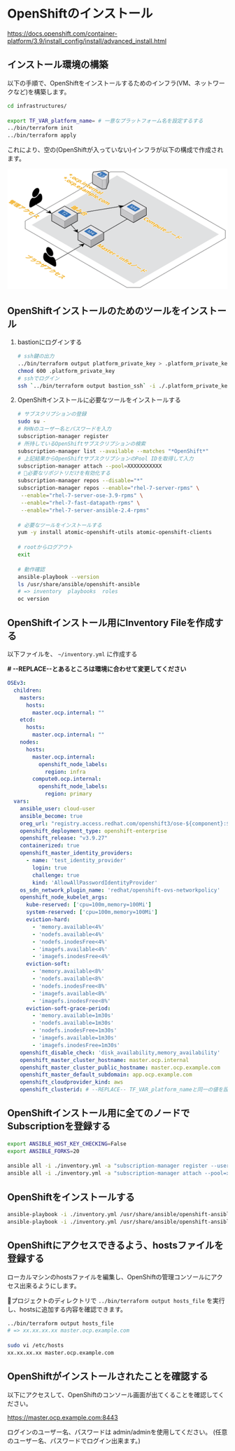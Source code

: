 # OpenShiftのインストール

https://docs.openshift.com/container-platform/3.9/install_config/install/advanced_install.html

## インストール環境の構築

以下の手順で、OpenShiftをインストールするためのインフラ(VM、ネットワークなど)を構築します。

```bash
cd infrastructures/

export TF_VAR_platform_name= # 一意なプラットフォーム名を設定するする
../bin/terraform init
../bin/terraform apply
```

これにより、空の(OpenShiftが入っていない)インフラが以下の構成で作成されます。

![Initial Infrastructure](/docs/images/initial_infrastructure.png)

## OpenShiftインストールのためのツールをインストール

1. bastionにログインする
    ```bash
    # ssh鍵の出力
    ../bin/terraform output platform_private_key > .platform_private_key
    chmod 600 .platform_private_key
    # sshでログイン
    ssh `../bin/terraform output bastion_ssh` -i ./.platform_private_key
    ```
    
2. OpenShiftインストールに必要なツールをインストールする
    ```bash
    # サブスクリプションの登録
    sudo su -
    # RHNのユーザー名とパスワードを入力
    subscription-manager register
    # 所持しているOpenShiftサブスクリプションの検索
    subscription-manager list --available --matches "*OpenShift*"
    # 上記結果からOpenShiftサブスクリプションのPool IDを取得して入力
    subscription-manager attach --pool=XXXXXXXXXXX
    # 必要なリポジトリだけを有効化する
    subscription-manager repos --disable="*"
    subscription-manager repos --enable="rhel-7-server-rpms" \
     --enable="rhel-7-server-ose-3.9-rpms" \
     --enable="rhel-7-fast-datapath-rpms" \
     --enable="rhel-7-server-ansible-2.4-rpms"

    # 必要なツールをインストールする
    yum -y install atomic-openshift-utils atomic-openshift-clients
    
    # rootからログアウト
    exit

    # 動作確認
    ansible-playbook --version
    ls /usr/share/ansible/openshift-ansible
    # => inventory  playbooks  roles
    oc version
    ```

## OpenShiftインストール用にInventory Fileを作成する

以下ファイルを、 `~/inventory.yml` に作成する

**# --REPLACE--とあるところは環境に合わせて変更してください**

```yaml
OSEv3:
  children:
    masters:
      hosts:
        master.ocp.internal: ""
    etcd:
      hosts:
        master.ocp.internal: ""
    nodes:
      hosts:
        master.ocp.internal:
          openshift_node_labels:
            region: infra
        compute0.ocp.internal:
          openshift_node_labels:
            region: primary
  vars:
    ansible_user: cloud-user
    ansible_become: true
    oreg_url: "registry.access.redhat.com/openshift3/ose-${component}:${version}"
    openshift_deployment_type: openshift-enterprise
    openshift_release: "v3.9.27"
    containerized: true
    openshift_master_identity_providers:
      - name: 'test_identity_provider'
        login: true
        challenge: true
        kind: 'AllowAllPasswordIdentityProvider'
    os_sdn_network_plugin_name: 'redhat/openshift-ovs-networkpolicy'
    openshift_node_kubelet_args:
      kube-reserved: ['cpu=100m,memory=100Mi']
      system-reserved: ['cpu=100m,memory=100Mi']
      eviction-hard:
        - 'memory.available<4%'
        - 'nodefs.available<4%'
        - 'nodefs.inodesFree<4%'
        - 'imagefs.available<4%'
        - 'imagefs.inodesFree<4%'
      eviction-soft:
        - 'memory.available<8%'
        - 'nodefs.available<8%'
        - 'nodefs.inodesFree<8%'
        - 'imagefs.available<8%'
        - 'imagefs.inodesFree<8%'
      eviction-soft-grace-period:
        - 'memory.available=1m30s'
        - 'nodefs.available=1m30s'
        - 'nodefs.inodesFree=1m30s'
        - 'imagefs.available=1m30s'
        - 'imagefs.inodesFree=1m30s'
    openshift_disable_check: 'disk_availability,memory_availability'
    openshift_master_cluster_hostname: master.ocp.internal
    openshift_master_cluster_public_hostname: master.ocp.example.com
    openshift_master_default_subdomain: app.ocp.example.com
    openshift_cloudprovider_kind: aws
    openshift_clusterid: # --REPLACE-- TF_VAR_platform_nameと同一の値を設定する
```

## OpenShiftインストール用に全てのノードでSubscriptionを登録する

```bash
export ANSIBLE_HOST_KEY_CHECKING=False
export ANSIBLE_FORKS=20

ansible all -i ./inventory.yml -a "subscription-manager register --username=xxx --password=xxx"
ansible all -i ./inventory.yml -a "subscription-manager attach --pool=xxx"
```

## OpenShiftをインストールする

```bash
ansible-playbook -i ./inventory.yml /usr/share/ansible/openshift-ansible/playbooks/prerequisites.yml
ansible-playbook -i ./inventory.yml /usr/share/ansible/openshift-ansible/playbooks/deploy_cluster.yml
```

## OpenShiftにアクセスできるよう、hostsファイルを登録する

ローカルマシンのhostsファイルを編集し、OpenShiftの管理コンソールにアクセス出来るようにします。

プロジェクトのディレクトリで `../bin/terraform output hosts_file` を実行し、hostsに追加する内容を確認できます。

```bash
../bin/terraform output hosts_file
# => xx.xx.xx.xx master.ocp.example.com

sudo vi /etc/hosts
xx.xx.xx.xx master.ocp.example.com
```

## OpenShiftがインストールされたことを確認する

以下にアクセスして、OpenShiftのコンソール画面が出てくることを確認してください。

https://master.ocp.example.com:8443

ログインのユーザー名、パスワードは admin/adminを使用してください。
(任意のユーザー名、パスワードでログイン出来ます。)
